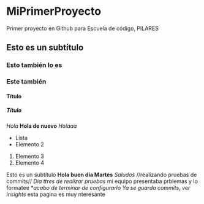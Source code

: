 # MiPrimerProyecto
Primer proyecto en Github para Escuela de código, PILARES

## Esto es un subtítulo
### Esto también lo es
### Este también
#### Título
##### Título

*Hola*
**Hola de nuevo**
_Holaaa_


- Lista
- Elemento 2

1. Elemento 3
2. Elemento 4


Esto es un subtítulo
**Hola buen dia Martes**
*Saludos*   //realizando pruebas de commits//
*Día ttres de realizar pruebas*
mi equipo presentaba prblemas y lo formatee
**acabo de terminar de configurarlo*
*Ya se guarda commits, ver insights*
esta pagina es muy nteresante
